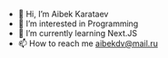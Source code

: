 - 👋 Hi, I’m Aibek Karataev
- 👀 I’m interested in Programming
- 🌱 I’m currently learning Next.JS
- 📫 How to reach me aibekdv@mail.ru

